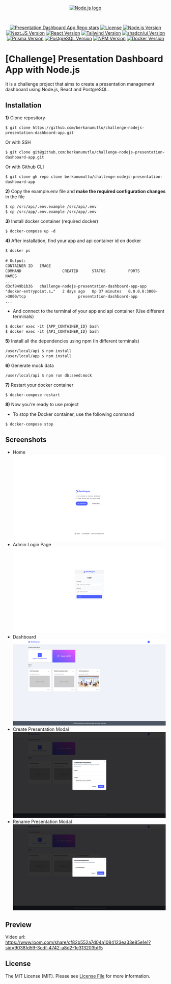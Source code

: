 <div align="center">
    <p align="center">
        <a href="https://nodejs.org/">
            <img src="https://avatars.githubusercontent.com/u/9950313?s=200&v=4" alt="Node.js logo" height="140">
        </a>
    </p>
</div>
<br>
<p align="center">
    <a href="https://github.com/berkanumutlu/challenge-nodejs-presentation-dashboard-app/stargazers" rel="nofollow"><img src="https://img.shields.io/github/stars/berkanumutlu/challenge-nodejs-presentation-dashboard-app?style=flat&logo=github" alt="Presentation Dashboard App Repo stars"></a>
    <a href="https://github.com/berkanumutlu/challenge-nodejs-presentation-dashboard-app/blob/master/LICENSE" target="_blank" rel="nofollow"><img src="https://img.shields.io/github/license/berkanumutlu/laravel-example-app" alt="License"></a>
    <a href="https://nodejs.org" target="_blank" rel="nofollow"><img src="https://img.shields.io/badge/Node.js-v20.18.0-5FA04E?logo=nodedotjs&logoColor=white&labelColor=5FA04E" alt="Node.js Version"></a>
    <a href="https://nextjs.org/docs/14" target="_blank" rel="nofollow"><img src="https://img.shields.io/badge/next-v14.2.18-black?logo=nextdotjs&logoColor=white&labelColor=black" alt="Next.JS Version"></a>
     <a href="https://18.react.dev" target="_blank" rel="nofollow"><img src="https://img.shields.io/badge/React-v18.3.1-087EA4?logo=react&logoColor=white&labelColor=087EA4" alt="React Version"></a>
    <a href="https://tailwindcss.com" target="_blank" rel="nofollow"><img src="https://img.shields.io/badge/Tailwind-v3.4.15-06B6D4?logo=tailwindcss&logoColor=white&labelColor=06B6D4" alt="Tailwind Version"></a>
    <a href="https://ui.shadcn.com" target="_blank" rel="nofollow"><img src="https://img.shields.io/badge/shadcn/ui-v2.0.6-black?logo=shadcnui&logoColor=white&labelColor=black" alt="shadcn/ui Version"></a>
    <a href="https://www.prisma.io" target="_blank" rel="nofollow"><img src="https://img.shields.io/badge/Prisma-v5.22.1-2D3748?logo=prisma&logoColor=white&labelColor=2D3748" alt="Prisma Version"></a>
    <a href="https://www.postgresql.org/docs/release/15.7" target="_blank" rel="nofollow"><img src="https://img.shields.io/badge/PostgreSQL-v15.7-4169E1?logo=postgresql&logoColor=white&labelColor=4169E1" alt="PostgreSQL Version"></a>
    <a href="https://www.npmjs.com" target="_blank" rel="nofollow"><img src="https://img.shields.io/badge/NPM-v10.8.2-CB3837?logo=npm&logoColor=F7F7F7&labelColor=CB3837" alt="NPM Version"></a>
    <a href="https://www.docker.com" target="_blank" rel="nofollow"><img src="https://img.shields.io/badge/Docker-v4.25.2-2496ED?logo=docker&logoColor=white&labelColor=2496ED" alt="Docker Version"></a>
</p>

# [Challenge] Presentation Dashboard App with Node.js

It is a challenge project that aims to create a presentation management dashboard using Node.js, React and PostgreSQL.

## Installation

**1)** Clone repository

```shell
$ git clone https://github.com/berkanumutlu/challenge-nodejs-presentation-dashboard-app.git
```

Or with SSH

```shell
$ git clone git@github.com:berkanumutlu/challenge-nodejs-presentation-dashboard-app.git
```

Or with Github CLI

```shell
$ git clone gh repo clone berkanumutlu/challenge-nodejs-presentation-dashboard-app
```

**2)** Copy the example.env file and **make the required configuration changes** in the file

```shell
$ cp /src/api/.env.example /src/api/.env
$ cp /src/app/.env.example /src/app/.env
```

**3)** Install docker container (required docker)

```shell
$ docker-compose up -d
```

**4)** After installation, find your app and api container id on docker

```shell
$ docker ps

# Output:
CONTAINER ID   IMAGE                                             COMMAND                  CREATED      STATUS          PORTS                                        NAMES
...
d3cf849b1b36   challenge-nodejs-presentation-dashboard-app-app   "docker-entrypoint.s…"   2 days ago   Up 37 minutes   0.0.0.0:3000->3000/tcp                       presentation-dashboard-app    
...
```

- And connect to the terminal of your app and api container (Use different terminals)

```shell
$ docker exec -it {APP_CONTAINER_ID} bash
$ docker exec -it {API_CONTAINER_ID} bash
```

**5)** Install all the dependencies using npm (In different terminals)

```shell
/user/local/api $ npm install
/user/local/app $ npm install
```

**6)** Generate mock data

```shell
/user/local/api $ npm run db:seed:mock
```

**7)** Restart your docker container

```shell
$ docker-compose restart
```

**8)** Now you're ready to use project

- To stop the Docker container, use the following command

```shell
$ docker-compose stop
```

## Screenshots

- Home
  ![Home](screenshots/homepage.png)
- Admin Login Page
  ![Admin Login Page](screenshots/admin_login_page.png)
- Dashboard
  ![Dashboard](screenshots/dashboard.png)
- Create Presentation Modal
  ![Create Presentation Modal](screenshots/create-presentation-modal.png)
- Rename Presentation Modal
  ![Rename Presentation Modal](screenshots/rename-presentation-modal.png)

## Preview

Video url: https://www.loom.com/share/cf82b552a7d04a1084123ea33e85e1e1?sid=9038fd59-3cdf-4742-a8d2-1e313203bff5

## License

The MIT License (MIT). Please see [License File](LICENSE) for more information.
